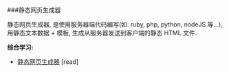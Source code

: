 ###静态网页生成器

静态网页生成器, 是使用服务器端代码编写(如: ruby, php, python, nodeJS 等...), 用静态文本数据 + 模板, 生成从服务器发送到客户端的静态 HTML 文件.

**综合学习:**

* [静态网页生成器](http://www.oreilly.com/web-platform/free/static-site-generators.csp) [read]